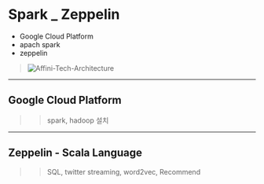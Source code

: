# Spark _ Zeppelin
 
 - Google Cloud Platform   
 - apach spark    
 - zeppelin   

> ![Affini-Tech-Architecture](https://user-images.githubusercontent.com/46242120/83446252-5adb0780-a489-11ea-8948-9d4af8ba26b2.png)

------ 
## Google Cloud Platform 
>> spark, hadoop 설치    
-----
## Zeppelin - Scala Language    
>> SQL, twitter streaming, word2vec, Recommend    
